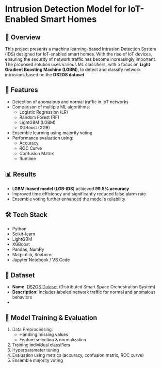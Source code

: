 # Intrusion Detection Model for IoT-Enabled Smart Homes 

## 📌 Overview

This project presents a machine learning-based Intrusion Detection System (IDS) designed for IoT-enabled smart homes. With the rise of IoT devices, ensuring the security of network traffic has become increasingly important. The proposed solution uses various ML classifiers, with a focus on **Light Gradient Boosting Machine (LGBM)**, to detect and classify network intrusions based on the **DS2OS dataset**.

## 🚀 Features

- Detection of anomalous and normal traffic in IoT networks
- Comparison of multiple ML algorithms:  
  - Logistic Regression (LR)  
  - Random Forest (RF)  
  - LightGBM (LGBM)  
  - XGBoost (XGB)  
- Ensemble learning using majority voting
- Performance evaluation using:
  - Accuracy
  - ROC Curve
  - Confusion Matrix
  - Runtime

## 📊 Results

- **LGBM-based model (LGB-IDS)** achieved **99.5% accuracy**
- Improved time efficiency and significantly reduced false alarm rate
- Ensemble voting further enhanced the model's reliability

## 🛠️ Tech Stack

- Python
- Scikit-learn
- LightGBM
- XGBoost
- Pandas, NumPy
- Matplotlib, Seaborn
- Jupyter Notebook / VS Code

## 📁 Dataset

- **Name**: [DS2OS Dataset](https://www.kaggle.com/datasets/libamariyam/ds2os-dataset) (Distributed Smart Space Orchestration System)  
- **Description**: Includes labeled network traffic for normal and anomalous behaviors  
- 

## 🧠 Model Training & Evaluation

1. Data Preprocessing:
   - Handling missing values
   - Feature selection & normalization
2. Training individual classifiers
3. Hyperparameter tuning
4. Evaluation using metrics (accuracy, confusion matrix, ROC curve)
5. Ensemble majority voting


